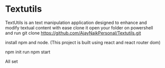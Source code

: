 # Textutils
TextUtils is an text manipulation application designed to enhance and modify textual content with ease
clone it
open your folder on powershell and run git clone https://github.com/AjayNaikPersonal/Textutils.git 

install npm and node. (This project is built using react and react router dom)

npm init
run npm start

All set
